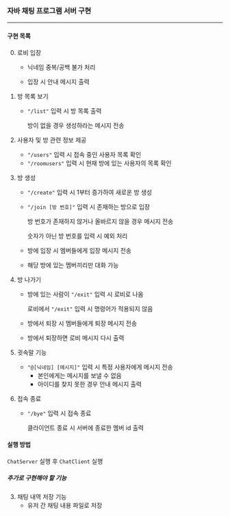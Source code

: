 ### 자바 채팅 프로그램 서버 구현

<hr>


#### 구현 목록

0. 로비 입장

   - 닉네임 중복/공백 불가 처리

   - 입장 시 안내 메시지 출력



1. 방 목록 보기

   - `"/list"` 입력 시 방 목록 출력

     방이 없을 경우 생성하라는 메시지 전송



2. 사용자 및 방 관련 정보 제공
   - `"/users"` 입력 시 접속 중인 사용자 목록 확인
   - `"/roomusers"` 입력 시 현재 방에 있는 사용자의 목록 확인



3. 방 생성

   - `"/create"` 입력 시 1부터 증가하여 새로운 방 생성


   - `"/join [방 번호]"` 입력 시 존재하는 방으로 입장

     방 번호가 존재하지 않거나 올바르지 않을 경우 메시지 전송

     숫자가 아닌 방 번호를 입력 시 예외 처리


   - 방에 입장 시 멤버들에게 입장 메시지 전송


   - 해당 방에 있는 멤버끼리만 대화 가능



4. 방 나가기

   - 방에 있는 사람이 `"/exit"` 입력 시 로비로 나옴

     로비에서 `"/exit"` 입력 시 명령어가 적용되지 않음


   - 방에서 퇴장 시 멤버들에게 퇴장 메시지 전송
   - 방에서 퇴장하면 로비 메시지 다시 출력



5. 귓속말 기능
   - `"@[닉네임] [메시지]"` 입력 시 특정 사용자에게 메시지 전송
     - 본인에게는 메시지를 보낼 수 없음
     - 아이디를 찾지 못한 경우 안내 메시지 출력



6. 접속 종료

   - `"/bye"` 입력 시 접속 종료

     클라이언트 종료 시 서버에 종료한 멤버 id 출력



#### 실행 방법

`ChatServer` 실행 후 `ChatClient` 실행





##### 추가로 구현해야 할 기능

3. 채팅 내역 저장 기능
   - 유저 간 채팅 내용 파일로 저장

